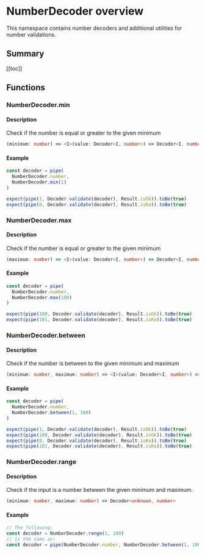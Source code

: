 # NumberDecoder overview

This namespace contains number decoders and additional utilities for number validations.

## Summary

[[toc]]

## Functions

### NumberDecoder.min

#### Description

Check if the number is equal or greater to the given minimum

```ts
(minimum: number) => <I>(value: Decoder<I, number>) => Decoder<I, number>
```

#### Example
```ts
const decoder = pipe(
  NumberDecoder.number,
  NumberDecoder.min(1)
)

expect(pipe(1, Decoder.validate(decoder), Result.isOk)).toBe(true)
expect(pipe(0, Decoder.validate(decoder), Result.isKo)).toBe(true)
```

### NumberDecoder.max

#### Description

Check if the number is equal or greater to the given minimum

```ts
(maximum: number) => <I>(value: Decoder<I, number>) => Decoder<I, number>
```

#### Example
```ts
const decoder = pipe(
  NumberDecoder.number,
  NumberDecoder.max(100)
)

expect(pipe(100, Decoder.validate(decoder), Result.isOk)).toBe(true)
expect(pipe(101, Decoder.validate(decoder), Result.isKo)).toBe(true)
```

### NumberDecoder.between

#### Description

Check if the number is between to the given minimum and maximum

```ts
(minimum: number, maximum: number) => <I>(value: Decoder<I, number>) => Decoder<I, number>
```

#### Example
```ts
const decoder = pipe(
  NumberDecoder.number,
  NumberDecoder.between(1, 100)
)

expect(pipe(1, Decoder.validate(decoder), Result.isOk)).toBe(true)
expect(pipe(100, Decoder.validate(decoder), Result.isOk)).toBe(true)
expect(pipe(0, Decoder.validate(decoder), Result.isKo)).toBe(true)
expect(pipe(101, Decoder.validate(decoder), Result.isKo)).toBe(true)
```

### NumberDecoder.range

#### Description

Check if the input is a number between the given minimum and maximum.

```ts
(minimum: number, maximum: number) => Decoder<unknown, number>
```

#### Example
```ts
// The following:
const decoder = NumberDecoder.range(1, 100)
// is the same as:
const decoder = pipe(NumberDecoder.number, NumberDecoder.between(1, 100))
```

